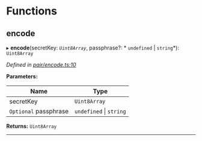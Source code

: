 

# Functions

<a id="encode"></a>

##  encode

▸ **encode**(secretKey: *`Uint8Array`*, passphrase?: * `undefined` &#124; `string`*): `Uint8Array`

*Defined in [pair/encode.ts:10](https://github.com/polkadot-js/common/blob/cab0713/packages/keyring/src/pair/encode.ts#L10)*

**Parameters:**

| Name | Type |
| ------ | ------ |
| secretKey | `Uint8Array` |
| `Optional` passphrase |  `undefined` &#124; `string`|

**Returns:** `Uint8Array`

___

